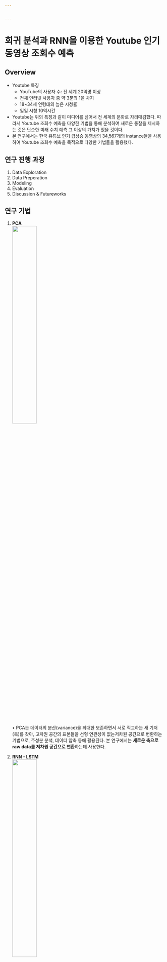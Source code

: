 ```yaml
---


---
```


<h1 id="회귀-분석과-rnn을-이용한-youtube-인기-동영상-조회수-예측"><strong>회귀 분석과 RNN을 이용한 
  Youtube 인기 동영상 조회수 예측</strong></h1>
<h2 id="overview">Overview</h2>
<ul>
<li>Youtube 특징
<ul>
<li>YouTube의 사용자 수: 전 세계 20억명 이상</li>
<li>전체 인터넷 사용자 중 약 3분의 1을 차지</li>
<li>18~34세  연령대의 높은 시청률</li>
<li>일일 시청  10억시간</li>
</ul>
</li>
<li>Youtube는 위의 특징과 같이 미디어를 넘어서 전 세계의 문화로 자리매김했다. 따라서 Youtube 조회수 예측을 다양한 기법을 통해 분석하여 새로운 통찰을 제시하는 것은 단순한 미래 수치 예측 그 이상의 가치가 있을 것이다.</li>
<li>본 연구에서는 한국 유튜브 인기 급상승 동영상의 34,567개의 instance들을 사용하여 Youtube 조회수 예측을 목적으로 다양한 기법들을 활용했다.</li>
</ul>
<h2 id="연구-진행-과정">연구 진행 과정</h2>
<ol>
<li>Data Exploration</li>
<li>Data Preperation</li>
<li>Modeling</li>
<li>Evaluation</li>
<li>Discussion &amp; Futureworks</li>
</ol>
<h2 id="연구-기법">연구 기법</h2>
<ol>
<li><strong>PCA</strong><br>
  <img src="https://user-images.githubusercontent.com/50453570/102902818-cbdc1e00-44b2-11eb-855f-24d72d055c30.png" width="40%"></img>
  
• PCA는 데이터의 분산(variance)을 최대한 보존하면서 서로 직교하는 새 기저(축)를 찾아, 고차원 공간의 표본들을 선형 연관성이 없는저차원 공간으로 변환하는 기법으로, 주성분 분석, 데이터 압축 등에 활용된다. 본 연구에서는 <strong>새로운 축으로 raw data를 저차원 공간으로 변환</strong>하는데 사용한다.</li>

<li><strong>RNN - LSTM</strong><br>
  <img src="https://user-images.githubusercontent.com/50453570/102902779-c088f280-44b2-11eb-8bd3-f5616b861888.png" width="40%"></img>
  
• RNN(Recurrent Neural Network)은 순환 신경망으로, 고정 길이 입력이 아닌 임의의 시퀀스를 다룰 수 있는 신경망이다.<br>
• 이때, LSTM셀은 RNN 신경망 구조에서 빠른 훈련 수렴과 데이터 장기 의존성을 지원하는 층으로, LSTM에서는 해당 층의 출력이 곧바로 나가지 않고 장기 상태에서 가장 중요한 부분이 저장된다.</li>

<li><strong>Linear Regression</strong><br>
• Baseline Linear Regression<br>
• Lasso Regression<br>
• ElasticNet Regression<br>
에서 Lasso와 ElasticNet은 규제(Regularized)파라미터가 존재하기 때문에 과적합(Overfitting)을 방지한다. 이때 규제의 강도는 Lasso가 가장 강하며, ElasticNet은 Ridge와 Lasso의 규제항을 합한 모델이다.</li>
</ol>

<h2 id="연구-결과">연구 결과</h2>
<p><strong>kaggle-한국유튜브인기동영상 Raw Data</strong></p>
<img src="https://user-images.githubusercontent.com/50453570/102903112-3c833a80-44b3-11eb-8efa-da54a1c4a780.png" width="95%"></img>
<li>Raw data에는 총 16개의 column이 존재한다.</li>
<li>data type은 string, int64, object, boolean, link와 같이 다양한 타입이 존재한다.</li>
</ul>
<p><strong>사용 attribute</strong></p>
<img src="https://user-images.githubusercontent.com/50453570/102903194-558beb80-44b3-11eb-96d7-2f8c16b7bb5f.png" width="30%"></img>
<p><strong>publisht time에 따른 조회수(views)</strong></p>
<img src="https://user-images.githubusercontent.com/50453570/102903740-19a55600-44b4-11eb-9bc7-c04a72f2fe27.png" width="90%"></img>

<p><strong>1. Correlation Analysis</strong></p>
<img src="https://user-images.githubusercontent.com/50453570/102903227-60468080-44b3-11eb-9a68-6c0c326c789e.png" width="45%"></img>
<blockquote>
<p>• views-comment_count : 매우 강한 상관관계<br>
• views-likes : 강한 상관관계<br>
• views-dislikes : 중간 정도 상관관계<br>
• category_id-views / publish_time-views : 상관성이 거의 없음.</p>

</blockquote>
<p><strong>2. Multiple Linear Regression - OLS</strong></p>
<blockquote>
<p>선형식<br>
views = 210100 + 54.6277dislikes - 26.9779comment + 19.6944likes<br>
R-squred 80.2% (모델이 views변동성의 80.2%를 설명)</p>
</blockquote>
<p><strong>3. PCA with Regression using Pipeline</strong><br>
K-fold Validation Score (MSE)</p>
<blockquote>
<ol>
<li>Linear -  cv3: 63.6%, cv10: 61.8%</li>
<li>Lasso - cv3: 63.6%, cv10: 61.8%</li>
<li>ElasticNet - cv3: 65.5%, cv10: 62.5%</li>
</ol>
</blockquote>
<p>Training Validation Score가 가장 높은 Elastic Net에 Test set을 fit시킨 결과,<br>
MSE score - 71.5%<br>
R-squared score - 78% 의 성능 결과가 나왔다.</p>
<img src="https://user-images.githubusercontent.com/50453570/102903373-997ef080-44b3-11eb-95e2-8e5f65d8bb95.png" width="40%"></img>

<p>이를 기반으로 2달 뒤의 조회수를 예측한 결과,<br>
299,370(views)이다.</p>


<p><strong>4. RNN-LSTM</strong><br>
LSTM의 Unit 개수를 다르게 하여 unit 16, 20, 32개로 조회수 예측을 했다.</p>
<ol>
<li>Unit 16</li>
<img src="https://user-images.githubusercontent.com/50453570/102903800-2b86f900-44b4-11eb-9b89-102e52feaa06.png" width="70%"></img>
<li>Unit 20</li>
<img src="https://user-images.githubusercontent.com/50453570/102903438-b0bdde00-44b3-11eb-8cd4-0b155001eae6.png" width="70%"></img>
<li>Unit 32</li>
<img src="https://user-images.githubusercontent.com/50453570/102903498-c4694480-44b3-11eb-9d8f-42805bfdda93.png" width="70%"></img>
</ol>

<h2 id="결론-및-제언">결론 및 제언</h2>
<ul>
<li>결과적으로 가장 성능이 좋았던 모델링 방법은 PCA를 pipeline을 이용해 ElasticNet Regression모델과 연결 한 것이었다. 이때, PCA의 주성분인 PC의 개수는 3개로 지정하였으며, 이는 기존 분산량의 98.3%이상을 보 존한다. 해당 모델의 Test score(MSE)는 71.5%, Train score는 78%였다. 이를 기반으로 한 2달 뒤의 유튜브 조회수는 299,370회였다. PCA를 적용하지 않았을 때보다 25% 이상 높아진 결과로써, 변동성이 큰 유튜브 조회수의 데이터 특성상, PCA로 데이터를 압축하는 것이 분석에 효과적이었음을 알 수 있다. 한편, 높은 성 능을 기대했던 다층퍼셉트론, RNN의 LSTM셀을 이용한 방법에서는 Accuracy 혹은 MSE와 같은 평가 척도가 0에 가까운 것을 확인했다. 하이퍼파라미터나 활성화 함수의 변경에 따라 결과의 차이가 있을 수 있으나, 단지 구조가 복잡한 모델링 기법을 사용한다고 해서 성능의 향상을 기대할 수 없음을 알 수 있었다.</li>
  
<li>이는 각기 다른 채널, 영상들의 전반적인 시 간에 따른 유튜브 조회수를 예측한 것이므로 향후 각 개인 채널별 영상들을 데이터 셋으로 선정한다면 해 당 모델을 이용하여 조회수를 예측하고, 컨텐츠 선정이 가능해보인다. 다만, 시도한 모델의 기법들이 다양하 므로 평가 척도가 고르지 못한 점, 각 기법들 중 가장 훈련 성과가 좋았던 모델을 중심으로 하이퍼파라미터 튜닝이 세분화되어 이루어지지 못한 것이 한계점이다. 따라서 후속 연구에는 하이퍼파라미터 튜닝, 조회수에 영향을 미치는 요인 및 조회수를 기반으로한 컨텐츠 제작 아이디어 추천 등의 다양한 분야에 대한 접근을 기대하는 바이다</li>
</ul>
<h2 id="참고-자료">참고 자료</h2>
<p><a href="https://www.kaggle.com/datasnaek/youtube-new">kaggle-유튜브인기동영상 데이터셋</a><br>
<a href="https://teddylee777.github.io/tensorflow/LSTM%EC%9C%BC%EB%A1%9C-%EC%98%88%EC%B8%A1%ED%95%B4%EB%B3%B4%EB%8A%94-%EC%82%BC%EC%84%B1%EC%A0%84%EC%9E%90-%EC%A3%BC%EA%B0%80">LSTM 예측</a><br>
<a href="https://www.kaggle.com/pushkaraj/predict-likes-for-next-2-months">유튜브 조회수 분석</a><br>
</p>

